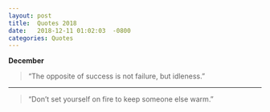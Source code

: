 ```yaml
---
layout: post
title:  Quotes 2018
date:   2018-12-11 01:02:03  -0800
categories: Quotes
---
```




**December**


> “The opposite of success is not failure, but idleness.”


---

> “Don’t set yourself on fire to keep someone else warm.”


